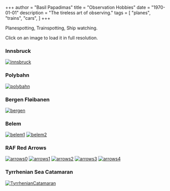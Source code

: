 +++
author = "Basil Papadimas"
title = "Observation Hobbies"
date = "1970-01-01"
description = "The tireless art of observing."
tags = [
    "planes", "trains", "cars",
]
+++

Planespotting, Trainspotting, Ship watching.

Click on an image to load it in full resolution.

### Innsbruck
[![innsbruck](/images/spotting/innsbruck_min.jpeg "innsbruck")](/images/spotting/innsbruck.jpeg)

### Polybahn
[![polybahn](/images/spotting/polybahn_min.jpeg "polybahn")](/images/spotting/polybahn.jpeg)

### Bergen Fløibanen
[![bergen](/images/spotting/bergen_min.jpeg "bergen")](/images/spotting/bergen.jpeg)

### Belem
[![belem1](/images/spotting/belem1_min.jpeg "belem1")](/images/spotting/belem1.jpeg)
[![belem2](/images/spotting/belem2_min.jpeg "belem2")](/images/spotting/belem2.jpeg)

### RAF Red Arrows
[![arrows0](/images/spotting/arrows0_min.jpeg "arrows5")](/images/spotting/arrows0.jpeg)
[![arrows1](/images/spotting/arrows1_min.jpeg "arrows1")](/images/spotting/arrows1.jpeg)
[![arrows2](/images/spotting/arrows2_min.jpeg "arrows2")](/images/spotting/arrows2.jpeg)
[![arrows3](/images/spotting/arrows3_min.jpeg "arrows3")](/images/spotting/arrows3.jpeg)
[![arrows4](/images/spotting/arrows4_min.jpeg "arrows4")](/images/spotting/arrows4.jpeg)

### Tyrrhenian Sea Catamaran
[![TyrrhenianCatamaran](/images/spotting/TyrrhenianCatamaran_min.jpeg "arrows4")](/images/spotting/TyrrhenianCatamaran.jpeg)

